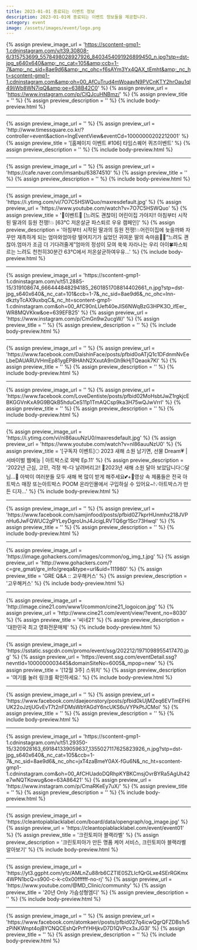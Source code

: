 ```yaml
---
title: 2023-01-01 종료되는 이벤트 정보
description: 2023-01-01에 종료되는 이벤트 정보들을 제공합니다.
category: event
image: /assets/images/event/logo.png
---
```

{% assign preview_image_url = 'https://scontent-gmp1-1.cdninstagram.com/v/t39.30808-6/315753699_5578498028927926_8403454091926899450_n.jpg?stp=dst-jpg_s640x640&amp;_nc_cat=105&amp;ccb=1-7&amp;_nc_sid=8ae9d6&amp;_nc_ohc=f6sAYm3Yx4QAX_tEmht&amp;_nc_ht=scontent-gmp1-1.cdninstagram.com&amp;oh=00_AfCuTrud4mWoaavN9PVCnKTY2hrOau1ql49liWb8WN7iqQ&amp;oe=638B42C0' %}
{% assign preview_url = 'https://www.instagram.com/p/ClQJcuHNBmz/' %}
{% assign preview_title = '' %}
{% assign preview_description = '' %}
{% include body-preview.html %}
<hr>{% assign preview_image_url = '' %}
{% assign preview_url = 'http://www.timessquare.co.kr/?controller=event&action=IngEventView&eventCd=10000000202212001' %}
{% assign preview_title = '[홈페이지 이벤트 #106] 타임스퀘어 퀴즈이벤트' %}
{% assign preview_description = '' %}
{% include body-preview.html %}
<hr>{% assign preview_image_url = '' %}
{% assign preview_url = 'https://cafe.naver.com/imsanbu/63874510' %}
{% assign preview_title = '' %}
{% assign preview_description = '' %}
{% include body-preview.html %}
<hr>{% assign preview_image_url = 'https://i.ytimg.com/vi/7O7C5HSWQuo/maxresdefault.jpg' %}
{% assign preview_url = 'https://www.youtube.com/watch?v=7O7C5HSWQuo' %}
{% assign preview_title = '💛이벤트💛 [느려도 괜찮아] 어린이집 가야지!! 아침부터 시작된 딸과의 등원 전쟁!💥 [63℃ 저온살균 파스퇴르 우유 캠페인]' %}
{% assign preview_description = '아침부터 시작된 딸과의 등원 전쟁!💥어린이집에 늦을까봐 자꾸만 재촉하게 되는 엄마와엄마랑 떨어지기가 싫었던 귀여운 딸의 속마음👧🏻“느려도 괜찮아.엄마가 조금 더 기다려줄게”엄마의 정성이 모여 쑥쑥 자라나는 우리 아이🍀파스퇴르는 느려도 천천히30분간 63℃에서 저온살균하여우유...' %}
{% include body-preview.html %}
<hr>{% assign preview_image_url = 'https://scontent-gmp1-1.cdninstagram.com/v/t51.2885-15/319108674_666444848294185_2601851708814402661_n.jpg?stp=dst-jpg_s640x640&amp;_nc_cat=101&amp;ccb=1-7&amp;_nc_sid=8ae9d6&amp;_nc_ohc=lnn-dkztyTcAX9uxbqC&amp;_nc_ht=scontent-gmp1-1.cdninstagram.com&amp;oh=00_AfC90nLUeft40eJlS6NWqBzG3HPK3O_ifEer_WR8MQVKkw&amp;oe=639EFB25' %}
{% assign preview_url = 'https://www.instagram.com/p/CmGn9w2ucgW/' %}
{% assign preview_title = '' %}
{% assign preview_description = '' %}
{% include body-preview.html %}
<hr>{% assign preview_image_url = '' %}
{% assign preview_url = 'https://www.facebook.com/DaishinFace/posts/pfbid0oATjQ1c1DFdnmNvEeLbeDAUARUVHmEp81ygEP8HAhN2XxutA9nGh9kHjTQeaok7Kl' %}
{% assign preview_title = '' %}
{% assign preview_description = '' %}
{% include body-preview.html %}
<hr>{% assign preview_image_url = '' %}
{% assign preview_url = 'https://www.facebook.com/LoveDentiste/posts/pfbid02MoHsbtJwZ1rgkjcEBKGGVnKxA9G9BQkB5hduCeS11p1TmAQCsp9ka3H75wQJwVrrl' %}
{% assign preview_title = '' %}
{% assign preview_description = '' %}
{% include body-preview.html %}
<hr>{% assign preview_image_url = 'https://i.ytimg.com/vi/nl86auuNzU0/maxresdefault.jpg' %}
{% assign preview_url = 'https://www.youtube.com/watch?v=nl86auuNzU0' %}
{% assign preview_title = '[구독자 이벤트]🌕 2023 새해 소원 남기면, 선물 Dream💗 | 서바이벌 웹예능 | 아트박스로 와박 Ep.11' %}
{% assign preview_description = '2022년 근심, 고민, 걱정 싹-다 날려버리고! 🎳2023년 새해 소원 달아 보았답니다🌕달님...🙏 아박이 여러분들 모두 새해 복 많이 받게 해주세요💕+📌영상 속 제품들은 전국 아트박스 매장 또는아트박스 POOM 온라인몰에서 구입하실 수 있어요~!💡아트박스가 만든 디자...' %}
{% include body-preview.html %}
<hr>{% assign preview_image_url = '' %}
{% assign preview_url = 'https://www.facebook.com/samjinfood/posts/pfbid0Z7kprHUnmhx218JVPnHu6JwFQWUC2gPYLeyDgroUnJ4JcigLRVTQ6gr1Scr73Hwql' %}
{% assign preview_title = '' %}
{% assign preview_description = '' %}
{% include body-preview.html %}
<hr>{% assign preview_image_url = 'https://image.gohackers.com/images/common/og_img_t.jpg' %}
{% assign preview_url = 'http://www.gohackers.com/?c=gre_gmat/gre_info/greqa&type=url&uid=111980' %}
{% assign preview_title = 'GRE Q&A :: 고우해커스' %}
{% assign preview_description = '고우해커스' %}
{% include body-preview.html %}
<hr>{% assign preview_image_url = 'http://image.cine21.com/www1/common/cine21_logoicon.jpg' %}
{% assign preview_url = 'http://www.cine21.com/event/view/?event_no=8030' %}
{% assign preview_title = '씨네21' %}
{% assign preview_description = '대한민국 최고 영화전문매체' %}
{% include body-preview.html %}
<hr>{% assign preview_image_url = 'https://sstatic.ssgcdn.com/promo/event/ssg/202212/1971098955417470.jpg' %}
{% assign preview_url = 'https://event.ssg.com/eventDetail.ssg?nevntId=1000000003445&domainSiteNo=6005&_mpop=new' %}
{% assign preview_title = '[12월 3주] 스위치' %}
{% assign preview_description = '여기를 눌러 링크를 확인하세요.' %}
{% include body-preview.html %}
<hr>{% assign preview_image_url = '' %}
{% assign preview_url = 'https://www.facebook.com/daejeonstory/posts/pfbid0kUjMZeq6EVTmEFHiUK22oJztjUGvEvT7t2nFDMsWbYAGdY6ncUKS6uVYPkPtJCMol' %}
{% assign preview_title = '' %}
{% assign preview_description = '' %}
{% include body-preview.html %}
<hr>{% assign preview_image_url = 'https://scontent-gmp1-1.cdninstagram.com/v/t51.29350-15/320928163_691841339059637_1355027117625823926_n.jpg?stp=dst-jpg_s640x640&amp;_nc_cat=105&amp;ccb=1-7&amp;_nc_sid=8ae9d6&amp;_nc_ohc=jxT4zaBmeY0AX-fGu6N&amp;_nc_ht=scontent-gmp1-1.cdninstagram.com&amp;oh=00_AfCHUadoDQRhpKYBKCmsjOvrBYRa5AgUh42e7wNQTKowug&amp;oe=63A86421' %}
{% assign preview_url = 'https://www.instagram.com/p/CmaRKeEy7uX/' %}
{% assign preview_title = '' %}
{% assign preview_description = '' %}
{% include body-preview.html %}
<hr>{% assign preview_image_url = 'https://cleantopiablacklabel.com/board/data/opengraph/og_image.jpg' %}
{% assign preview_url = 'https://cleantopiablacklabel.com/event/event01' %}
{% assign preview_title = '크린토피아 블랙라벨' %}
{% assign preview_description = '크린토피아가 만든 명품 케어 서비스, 크린토피아 블랙라벨 알아보기' %}
{% include body-preview.html %}
<hr>{% assign preview_image_url = 'https://yt3.ggpht.com/ytc/AMLnZu88rb6CZTIE0SZLIcfQrGLxe4SErRGKmx4WPN1bcQ=s900-c-k-c0x00ffffff-no-rj' %}
{% assign preview_url = 'https://www.youtube.com/@MD_Clinic/community' %}
{% assign preview_title = '20년 Only 가슴성형엠디' %}
{% assign preview_description = '' %}
{% include body-preview.html %}
<hr>{% assign preview_image_url = '' %}
{% assign preview_url = 'https://www.facebook.com/atomkaeri/posts/pfbid027q4icwQgrQFZDBs1v5zPiNKWnpt4ojBYCNQCEshQrPrfYHHjkvD7D1QVPcx3xJG3l' %}
{% assign preview_title = '' %}
{% assign preview_description = '' %}
{% include body-preview.html %}